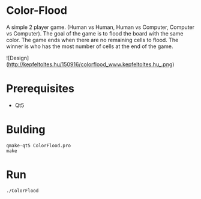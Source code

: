 # Color-Flood
A simple 2 player game. (Human vs Human, Human vs Computer, Computer vs Computer).
The goal of the game is to flood the board with the same color.
The game ends when there are no remaining cells to flood.
The winner is who has the most number of cells at the end of the game.

![Design]
(http://kepfeltoltes.hu/150916/colorflood_www.kepfeltoltes.hu_.png)

# Prerequisites
- Qt5

# Bulding
```
qmake-qt5 ColorFlood.pro
make
```

# Run
```
./ColorFlood
```

